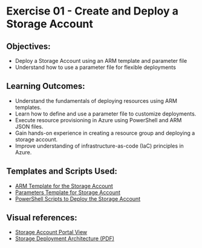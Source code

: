 # Exercise 01 - Create and Deploy a Storage Account

## Objectives:

- Deploy a Storage Account using an ARM template and parameter file
- Understand how to use a parameter file for flexible deployments


## Learning Outcomes:

- Understand the fundamentals of deploying resources using ARM templates.
- Learn how to define and use a parameter file to customize deployments.
- Execute resource provisioning in Azure using PowerShell and ARM JSON files.
- Gain hands-on experience in creating a resource group and deploying a storage account.
- Improve understanding of infrastructure-as-code (IaC) principles in Azure.


## Templates and Scripts Used:

- [ARM Template for the Storage Account](./01-storage-account-template.json)
- [Parameters Template for Storage Account](./02-storage-account-parameters.json)
- [PowerShell Scripts to Deploy the Storage Account](./03-deploy-storage-account.ps1)


## Visual references:

- [Storage Account Portal View](./storage-account-views/storagescreen.png)
- [Storage Deployment Architecture (PDF)](./storage-account-views/deploy-storage-architecture.pdf)


